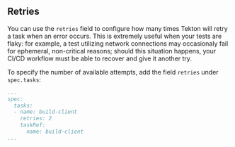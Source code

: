 ## Retries

You can use the `retries` field to configure how many times Tekton will
retry a task when an error occurs. This is extremely useful when your
tests are flaky: for example, a test utilizing network connections may
occasionaly fail for ephemeral, non-critical reasons; should this situation
happens, your CI/CD workflow must be able to recover and give it another try.

To specify the number of available attempts, add the field `retries` under
`spec.tasks`:

```yaml
...
spec:
  tasks:
  - name: build-client
    retries: 2
    taskRef:
      name: build-client
...
```
